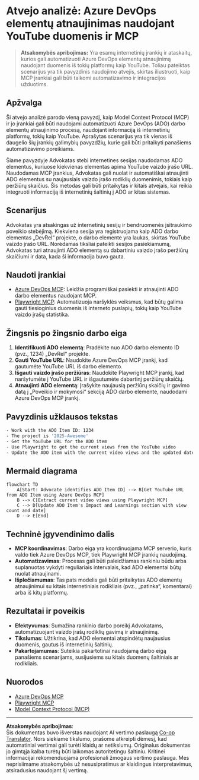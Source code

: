 <!--
CO_OP_TRANSLATOR_METADATA:
{
  "original_hash": "14a2dfbea55ef735660a06bd6bdfe5f3",
  "translation_date": "2025-08-26T16:06:41+00:00",
  "source_file": "09-CaseStudy/UpdateADOItemsFromYT.md",
  "language_code": "lt"
}
-->
# Atvejo analizė: Azure DevOps elementų atnaujinimas naudojant YouTube duomenis ir MCP

> **Atsakomybės apribojimas:** Yra esamų internetinių įrankių ir ataskaitų, kurios gali automatizuoti Azure DevOps elementų atnaujinimą naudojant duomenis iš tokių platformų kaip YouTube. Toliau pateiktas scenarijus yra tik pavyzdinis naudojimo atvejis, skirtas iliustruoti, kaip MCP įrankiai gali būti taikomi automatizavimo ir integracijos užduotims.

## Apžvalga

Ši atvejo analizė parodo vieną pavyzdį, kaip Model Context Protocol (MCP) ir jo įrankiai gali būti naudojami automatizuoti Azure DevOps (ADO) darbo elementų atnaujinimo procesą, naudojant informaciją iš internetinių platformų, tokių kaip YouTube. Aprašytas scenarijus yra tik vienas iš daugelio šių įrankių galimybių pavyzdžių, kurie gali būti pritaikyti panašiems automatizavimo poreikiams.

Šiame pavyzdyje Advokatas stebi internetines sesijas naudodamas ADO elementus, kuriuose kiekvienas elementas apima YouTube vaizdo įrašo URL. Naudodamas MCP įrankius, Advokatas gali nuolat ir automatiškai atnaujinti ADO elementus su naujausiais vaizdo įrašo rodiklių duomenimis, tokiais kaip peržiūrų skaičius. Šis metodas gali būti pritaikytas ir kitais atvejais, kai reikia integruoti informaciją iš internetinių šaltinių į ADO ar kitas sistemas.

## Scenarijus

Advokatas yra atsakingas už internetinių sesijų ir bendruomenės įsitraukimo poveikio stebėjimą. Kiekviena sesija yra registruojama kaip ADO darbo elementas „DevRel“ projekte, o darbo elemente yra laukas, skirtas YouTube vaizdo įrašo URL. Norėdamas tiksliai pateikti sesijos pasiekiamumą, Advokatas turi atnaujinti ADO elementą su dabartiniu vaizdo įrašo peržiūrų skaičiumi ir data, kada ši informacija buvo gauta.

## Naudoti įrankiai

- [Azure DevOps MCP](https://github.com/microsoft/azure-devops-mcp): Leidžia programiškai pasiekti ir atnaujinti ADO darbo elementus naudojant MCP.
- [Playwright MCP](https://github.com/microsoft/playwright-mcp): Automatizuoja naršyklės veiksmus, kad būtų galima gauti tiesioginius duomenis iš interneto puslapių, tokių kaip YouTube vaizdo įrašų statistika.

## Žingsnis po žingsnio darbo eiga

1. **Identifikuoti ADO elementą**: Pradėkite nuo ADO darbo elemento ID (pvz., 1234) „DevRel“ projekte.
2. **Gauti YouTube URL**: Naudokite Azure DevOps MCP įrankį, kad gautumėte YouTube URL iš darbo elemento.
3. **Išgauti vaizdo įrašo peržiūras**: Naudokite Playwright MCP įrankį, kad naršytumėte į YouTube URL ir išgautumėte dabartinį peržiūrų skaičių.
4. **Atnaujinti ADO elementą**: Įrašykite naujausią peržiūrų skaičių ir gavimo datą į „Poveikio ir mokymosi“ sekciją ADO darbo elemente, naudodami Azure DevOps MCP įrankį.

## Pavyzdinis užklausos tekstas

```bash
- Work with the ADO Item ID: 1234
- The project is '2025-Awesome'
- Get the YouTube URL for the ADO item
- Use Playwright to get the current views from the YouTube video
- Update the ADO item with the current video views and the updated date of the information
```

## Mermaid diagrama

```mermaid
flowchart TD
    A[Start: Advocate identifies ADO Item ID] --> B[Get YouTube URL from ADO Item using Azure DevOps MCP]
    B --> C[Extract current video views using Playwright MCP]
    C --> D[Update ADO Item's Impact and Learnings section with view count and date]
    D --> E[End]
```

## Techninė įgyvendinimo dalis

- **MCP koordinavimas**: Darbo eiga yra koordinuojama MCP serverio, kuris valdo tiek Azure DevOps MCP, tiek Playwright MCP įrankių naudojimą.
- **Automatizavimas**: Procesas gali būti paleidžiamas rankiniu būdu arba suplanuotas vykdyti reguliariais intervalais, kad ADO elementai būtų nuolat atnaujinami.
- **Išplečiamumas**: Tas pats modelis gali būti pritaikytas ADO elementų atnaujinimui su kitais internetiniais rodikliais (pvz., „patinka“, komentarai) arba iš kitų platformų.

## Rezultatai ir poveikis

- **Efektyvumas**: Sumažina rankinio darbo poreikį Advokatams, automatizuojant vaizdo įrašų rodiklių gavimą ir atnaujinimą.
- **Tikslumas**: Užtikrina, kad ADO elementai atspindėtų naujausius duomenis, gautus iš internetinių šaltinių.
- **Pakartojamumas**: Suteikia pakartotinai naudojamą darbo eigą panašiems scenarijams, susijusiems su kitais duomenų šaltiniais ar rodikliais.

## Nuorodos

- [Azure DevOps MCP](https://github.com/microsoft/azure-devops-mcp)
- [Playwright MCP](https://github.com/microsoft/playwright-mcp)
- [Model Context Protocol (MCP)](https://modelcontextprotocol.io/)

---

**Atsakomybės apribojimas**:  
Šis dokumentas buvo išverstas naudojant AI vertimo paslaugą [Co-op Translator](https://github.com/Azure/co-op-translator). Nors siekiame tikslumo, prašome atkreipti dėmesį, kad automatiniai vertimai gali turėti klaidų ar netikslumų. Originalus dokumentas jo gimtąja kalba turėtų būti laikomas autoritetingu šaltiniu. Kritinei informacijai rekomenduojama profesionali žmogaus vertimo paslauga. Mes neprisiimame atsakomybės už nesusipratimus ar klaidingus interpretavimus, atsiradusius naudojant šį vertimą.